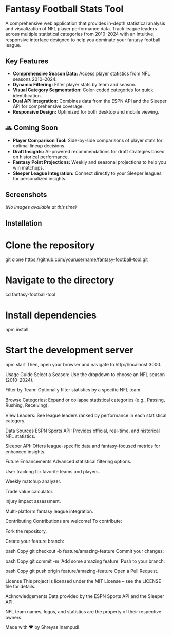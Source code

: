 # Fantasy Football Stats Tool

A comprehensive web application that provides in-depth statistical analysis and visualization of NFL player performance data. Track league leaders across multiple statistical categories from 2010–2024 with an intuitive, responsive interface designed to help you dominate your fantasy football league.

## Key Features

- **Comprehensive Season Data:** Access player statistics from NFL seasons 2010–2024.
- **Dynamic Filtering:** Filter player stats by team and season.
- **Visual Category Segmentation:** Color-coded categories for quick identification.
- **Dual API Integration:** Combines data from the ESPN API and the Sleeper API for comprehensive coverage.
- **Responsive Design:** Optimized for both desktop and mobile viewing.

## 🔜 Coming Soon

- **Player Comparison Tool:** Side-by-side comparisons of player stats for optimal lineup decisions.
- **Draft Insights:** AI-powered recommendations for draft strategies based on historical performance.
- **Fantasy Point Projections:** Weekly and seasonal projections to help you win matchups.
- **Sleeper League Integration:** Connect directly to your Sleeper leagues for personalized insights.

## Screenshots

*(No images available at this time)*

## Installation

# Clone the repository
git clone https://github.com/yourusername/fantasy-football-tool.git

# Navigate to the directory
cd fantasy-football-tool

# Install dependencies
npm install

# Start the development server
npm start
Then, open your browser and navigate to http://localhost:3000.

Usage Guide
Select a Season: Use the dropdown to choose an NFL season (2010–2024).

Filter by Team: Optionally filter statistics by a specific NFL team.

Browse Categories: Expand or collapse statistical categories (e.g., Passing, Rushing, Receiving).

View Leaders: See league leaders ranked by performance in each statistical category.

Data Sources
ESPN Sports API: Provides official, real-time, and historical NFL statistics.

Sleeper API: Offers league-specific data and fantasy-focused metrics for enhanced insights.

Future Enhancements
Advanced statistical filtering options.

User tracking for favorite teams and players.

Weekly matchup analyzer.

Trade value calculator.

Injury impact assessment.

Multi-platform fantasy league integration.

Contributing
Contributions are welcome! To contribute:

Fork the repository.

Create your feature branch:

bash
Copy
git checkout -b feature/amazing-feature
Commit your changes:

bash
Copy
git commit -m 'Add some amazing feature'
Push to your branch:

bash
Copy
git push origin feature/amazing-feature
Open a Pull Request.

License
This project is licensed under the MIT License – see the LICENSE file for details.

Acknowledgements
Data provided by the ESPN Sports API and the Sleeper API.

NFL team names, logos, and statistics are the property of their respective owners.

Made with ❤️ by Shreyas Inampudi
